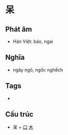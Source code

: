 # 呆

## Phát âm
* Hán Việt: bảo, ngai

## Nghĩa
* ngây ngô, ngốc nghếch

## Tags
* 

## Cấu trúc
* 呆 = [口](口.md) [木](木.md)

<script>window.HANZI_FIELD='呆';</script>